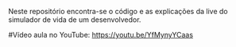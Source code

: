 Neste repositório encontra-se o código e as explicações da live do simulador de vida de um desenvolvedor.

#Vídeo aula no YouTube: https://youtu.be/YfMynyYCaas
